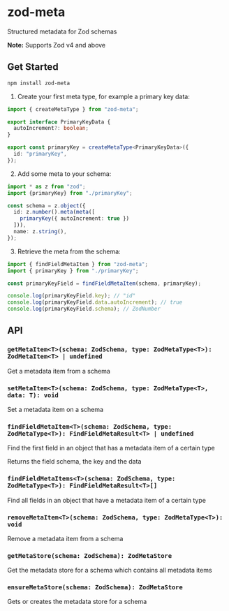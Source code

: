 # zod-meta

Structured metadata for Zod schemas

**Note:** Supports Zod v4 and above

## Get Started

```bash
npm install zod-meta
```

1. Create your first meta type, for example a primary key data:

```typescript file=primaryKey.ts
import { createMetaType } from "zod-meta";

export interface PrimaryKeyData {
  autoIncrement?: boolean;
}

export const primaryKey = createMetaType<PrimaryKeyData>({
  id: "primaryKey",
});
```

2. Add some meta to your schema:

```typescript
import * as z from "zod";
import {primaryKey} from "./primaryKey";

const schema = z.object({
  id: z.number().meta(meta([
    primaryKey({ autoIncrement: true })
  ])),
  name: z.string(),
});
```

3. Retrieve the meta from the schema:

```typescript
import { findFieldMetaItem } from "zod-meta";
import { primaryKey } from "./primaryKey";

const primaryKeyField = findFieldMetaItem(schema, primaryKey);

console.log(primaryKeyField.key); // "id"
console.log(primaryKeyField.data.autoIncrement); // true
console.log(primaryKeyField.schema); // ZodNumber

```

## API

### `getMetaItem<T>(schema: ZodSchema, type: ZodMetaType<T>): ZodMetaItem<T> | undefined`

Get a metadata item from a schema

### `setMetaItem<T>(schema: ZodSchema, type: ZodMetaType<T>, data: T): void`

Set a metadata item on a schema

### `findFieldMetaItem<T>(schema: ZodSchema, type: ZodMetaType<T>): FindFieldMetaResult<T> | undefined`

Find the first field in an object that has a metadata item of a certain type

Returns the field schema, the key and the data

### `findFieldMetaItems<T>(schema: ZodSchema, type: ZodMetaType<T>): FindFieldMetaResult<T>[]`

Find all fields in an object that have a metadata item of a certain type

### `removeMetaItem<T>(schema: ZodSchema, type: ZodMetaType<T>): void`

Remove a metadata item from a schema

### `getMetaStore(schema: ZodSchema): ZodMetaStore`

Get the metadata store for a schema which contains all metadata items

### `ensureMetaStore(schema: ZodSchema): ZodMetaStore`

Gets or creates the metadata store for a schema